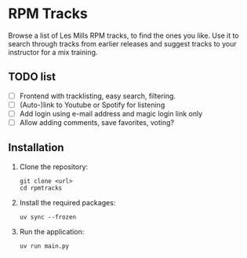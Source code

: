 # RPM Tracks

Browse a list of Les Mills RPM tracks, to find the ones you like. Use it to search through tracks from earlier
releases and suggest tracks to your instructor for a mix training.

## TODO list

- [ ] Frontend with tracklisting, easy search, filtering.
- [ ] (Auto-)link to Youtube or Spotify for listening
- [ ] Add login using e-mail address and magic login link only
- [ ] Allow adding comments, save favorites, voting?

## Installation 

1. Clone the repository:

    ```shell
    git clone <url>
    cd rpmtracks
    ```

2. Install the required packages:

    ```shell
    uv sync --frozen
    ```

3. Run the application:

    ```shell
    uv run main.py
    ```
